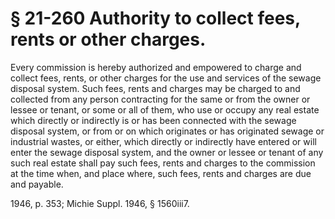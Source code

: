 # § 21-260 Authority to collect fees, rents or other charges.

<p>Every commission is hereby authorized and empowered to charge and collect fees, rents, or other charges for the use and services of the sewage disposal system. Such fees, rents and charges may be charged to and collected from any person contracting for the same or from the owner or lessee or tenant, or some or all of them, who use or occupy any real estate which directly or indirectly is or has been connected with the sewage disposal system, or from or on which originates or has originated sewage or industrial wastes, or either, which directly or indirectly have entered or will enter the sewage disposal system, and the owner or lessee or tenant of any such real estate shall pay such fees, rents and charges to the commission at the time when, and place where, such fees, rents and charges are due and payable.</p><p>1946, p. 353; Michie Suppl. 1946, § 1560iii7.</p>
